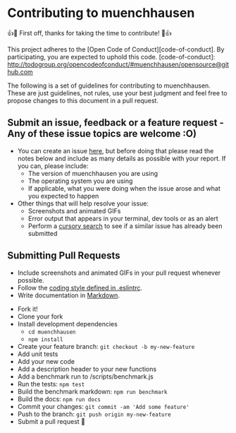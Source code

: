 # Contributing to muenchhausen

:+1::tada: First off, thanks for taking the time to contribute! :tada::+1:

This project adheres to the [Open Code of Conduct][code-of-conduct]. By participating, you are expected to uphold this code.
[code-of-conduct]: http://todogroup.org/opencodeofconduct/#muenchhausen/opensource@github.com

The following is a set of guidelines for contributing to muenchhausen.
These are just guidelines, not rules, use your best judgment and feel free to
propose changes to this document in a pull request.

## Submit an issue, feedback or a feature request - Any of these issue topics are welcome :O)

* You can create an issue [here](https://github.com/s-a/muenchhausen/issues/new),
but before doing that please read the notes below and include as many details as
possible with your report. If you can, please include:
  * The version of muenchhausen you are using
  * The operating system you are using
  * If applicable, what you were doing when the issue arose and what you
  expected to happen
* Other things that will help resolve your issue:
  * Screenshots and animated GIFs
  * Error output that appears in your terminal, dev tools or as an alert
  * Perform a [cursory search](https://github.com/s-a/muenchhausen/issues?utf8=✓&q=is%3Aissue+)
  to see if a similar issue has already been submitted

## Submitting Pull Requests

* Include screenshots and animated GIFs in your pull request whenever possible.
* Follow the [coding style defined in .eslintrc](/.eslintrc).
* Write documentation in [Markdown](https://daringfireball.net/projects/markdown).



 - Fork it!
 - Clone your fork
 - Install development dependencies
   - ```cd muenchhausen```
   - ```npm install```
 - Create your feature branch: `git checkout -b my-new-feature`
 - Add unit tests
 - Add your new code
 - Add a description header to your new functions
 - Add a benchmark run to /scripts/benchmark.js 
 - Run the tests: `npm test`
 - Build the benchmark markdown: `npm run benchmark`
 - Build the docs: `npm run docs`
 - Commit your changes: `git commit -am 'Add some feature'`
 - Push to the branch: `git push origin my-new-feature`
 - Submit a pull request :dog:
 


